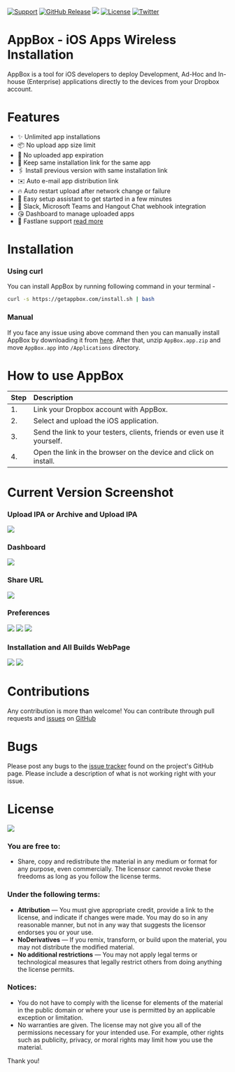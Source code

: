 [![Support](https://img.shields.io/static/v1?logo=github&label=GitHub&message=Sponsor&color=brightgreen&style=flat-square)](https://github.com/sponsors/vineetchoudhary)
[![GitHub Release](https://img.shields.io/github/release/vineetchoudhary/AppBox-iOSAppsWirelessInstallation.svg?style=flat-square)](https://github.com/vineetchoudhary/AppBox-iOSAppsWirelessInstallation/releases/latest)
[![](https://img.shields.io/github/downloads/vineetchoudhary/AppBox-iOSAppsWirelessInstallation/total.svg?style=flat-square)](https://getappbox.com/download)
[![License](https://img.shields.io/badge/license-cc%20by--nd%204.0-brightgreen.svg?style=flat-square)](#user-content-license)
[![Twitter](https://img.shields.io/twitter/follow/AppBoxHQ.svg?style=social&label=Follow)](https://twitter.com/AppBoxHQ)

# AppBox - iOS Apps Wireless Installation 
AppBox is a tool for iOS developers to deploy Development, Ad-Hoc and In-house (Enterprise) applications directly to the devices from your Dropbox account.


# Features
- ✨ Unlimited app installations
- 📦 No upload app size limit
- 📅 No uploaded app expiration
- 🔗 Keep same installation link for the same app
- 🖇️ Install previous version with same installation link
- ✉️ Auto e-mail app distribution link
- 🔥 Auto restart upload after network change or failure 
- 🎩 Easy setup assistant to get started in a few minutes
- 🔧 Slack, Microsoft Teams and Hangout Chat webhook integration
- 😘 Dashboard to manage uploaded apps
- 🚀 Fastlane support [read more](https://github.com/getappbox/fastlane-plugin-appbox)
 
# Installation

### Using curl
You can install AppBox by running following command in your terminal -
```bash
curl -s https://getappbox.com/install.sh | bash
```

### Manual
If you face any issue using above command then you can manually install AppBox by downloading it from [here](http://tryappbox.com/download). After that, unzip `AppBox.app.zip` and move `AppBox.app` into `/Applications` directory.


# How to use AppBox 

| Step | Description |
| :--- | :--- |
| 1. |	Link your Dropbox account with AppBox. |
| 2.	| Select and upload the iOS application. |
| 3. |	Send the link to your testers, clients, friends or even use it yourself. |
| 4.	| Open the link in the browser on the device and click on install. |


# Current Version Screenshot

### Upload IPA or Archive and Upload IPA
![](https://github.com/getappbox/Home/blob/master/Images/UploadIPA-Dark.png?raw=true)

### Dashboard
![](https://github.com/getappbox/Home/blob/master/Images/Dashboard-Dark.png?raw=true)

### Share URL
![](https://github.com/getappbox/Home/blob/master/Images/AppURL.png?raw=true)

### Preferences
![](https://github.com/getappbox/Home/blob/master/Images/General.png?raw=true)
![](https://github.com/getappbox/Home/blob/master/Images/Email.png?raw=true)
![](https://github.com/getappbox/Home/blob/master/Images/Slack.png?raw=true)

### Installation and All Builds WebPage
![](https://github.com/getappbox/Home/blob/master/Images/webpage1.png?raw=true)        ![](https://github.com/getappbox/Home/blob/master/Images/webpage2.png?raw=true)


# Contributions
Any contribution is more than welcome! You can contribute through pull requests and [issues](https://github.com/vineetchoudhary/AppBox-iOSAppsWirelessInstallation/issues) on [GitHub](https://github.com/vineetchoudhary/AppBox-iOSAppsWirelessInstallation)


# Bugs
Please post any bugs to the [issue tracker](https://github.com/vineetchoudhary/AppBox-iOSAppsWirelessInstallation/issues) found on the project's GitHub page. Please include a description of what is not working right with your issue.


# License
[![](https://licensebuttons.net/l/by-nd/3.0/88x31.png)](https://creativecommons.org/licenses/by-nd/4.0/)

### You are free to:

* Share, copy and redistribute the material in any medium or format for any purpose, even commercially. The licensor cannot revoke these freedoms as long as you follow the license terms.


### Under the following terms:

* **Attribution** — You must give appropriate credit, provide a link to the license, and indicate if changes were made. You may do so in any reasonable manner, but not in any way that suggests the licensor endorses you or your use.
* **NoDerivatives** — If you remix, transform, or build upon the material, you may not distribute the modified material.
* **No additional restrictions** — You may not apply legal terms or technological measures that legally restrict others from doing anything the license permits.


### Notices:

- You do not have to comply with the license for elements of the material in the public domain or where your use is permitted by an applicable exception or limitation.
- No warranties are given. The license may not give you all of the permissions necessary for your intended use. For example, other rights such as publicity, privacy, or moral rights may limit how you use the material.

Thank you!
